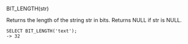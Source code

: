 BIT_LENGTH(str)

Returns the length of the string str in bits. Returns NULL if str is NULL.

```
SELECT BIT_LENGTH('text');
-> 32
```
